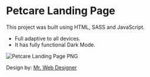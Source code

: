 # Petcare Landing Page

This project was built using HTML, SASS and JavaScript.
 - Full adaptive to all devices.
 - It has fully functional Dark Mode.

![Petcare Landing Page PNG](https://i.imgur.com/0UKhCp8.jpg)

Design by: [Mr. Web Designer](https://www.youtube.com/c/MrWebDesignerAnas)
